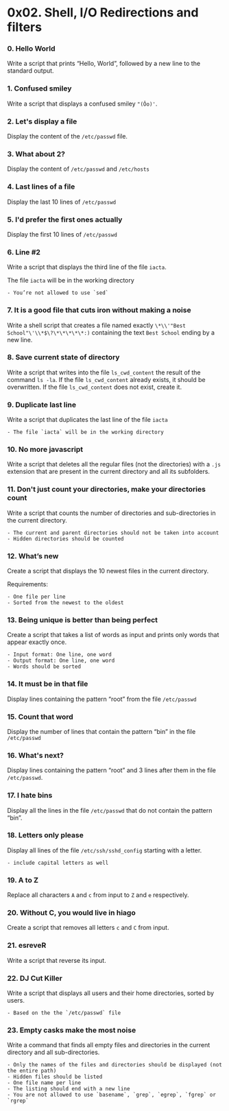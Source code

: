 # 0x02. Shell, I/O Redirections and filters

### 0. Hello World
Write a script that prints “Hello, World”, followed by a new line to the standard output.

### 1. Confused smiley
Write a script that displays a confused smiley `"(Ôo)'`.

### 2. Let's display a file
Display the content of the `/etc/passwd` file.

### 3. What about 2?
Display the content of `/etc/passwd` and `/etc/hosts`

### 4. Last lines of a file
Display the last 10 lines of `/etc/passwd`

### 5. I'd prefer the first ones actually
Display the first 10 lines of `/etc/passwd`

### 6. Line #2
Write a script that displays the third line of the file `iacta`.

The file `iacta` will be in the working directory

	- You’re not allowed to use `sed`

### 7. It is a good file that cuts iron without making a noise
Write a shell script that creates a file named exactly `\*\\'"Best School"\'\\*$\?\*\*\*\*\*:)` containing the text `Best School` ending by a new line.

### 8. Save current state of directory
Write a script that writes into the file `ls_cwd_content` the result of the command `ls -la`. If the file `ls_cwd_content` already exists, it should be overwritten. If the file `ls_cwd_content` does not exist, create it.

### 9. Duplicate last line
Write a script that duplicates the last line of the file `iacta`

	- The file `iacta` will be in the working directory

### 10. No more javascript
Write a script that deletes all the regular files (not the directories) with a `.js` extension that are present in the current directory and all its subfolders.

### 11. Don't just count your directories, make your directories count
Write a script that counts the number of directories and sub-directories in the current directory.

	- The current and parent directories should not be taken into account
	- Hidden directories should be counted

### 12. What’s new
Create a script that displays the 10 newest files in the current directory.

Requirements:

	- One file per line
	- Sorted from the newest to the oldest

### 13. Being unique is better than being perfect
Create a script that takes a list of words as input and prints only words that appear exactly once.

	- Input format: One line, one word
	- Output format: One line, one word
	- Words should be sorted

### 14. It must be in that file
Display lines containing the pattern “root” from the file `/etc/passwd`

### 15. Count that word
Display the number of lines that contain the pattern “bin” in the file `/etc/passwd`

### 16. What's next?
Display lines containing the pattern “root” and 3 lines after them in the file `/etc/passwd`.

### 17. I hate bins
Display all the lines in the file `/etc/passwd` that do not contain the pattern “bin”.

### 18. Letters only please
Display all lines of the file `/etc/ssh/sshd_config` starting with a letter.

	- include capital letters as well

### 19. A to Z
Replace all characters `A` and `c` from input to `Z` and `e` respectively.

### 20. Without C, you would live in hiago
Create a script that removes all letters `c` and `C` from input.

### 21. esreveR
Write a script that reverse its input.

### 22. DJ Cut Killer
Write a script that displays all users and their home directories, sorted by users.

	- Based on the the `/etc/passwd` file

### 23. Empty casks make the most noise
Write a command that finds all empty files and directories in the current directory and all sub-directories.

	- Only the names of the files and directories should be displayed (not the entire path)
	- Hidden files should be listed
	- One file name per line
	- The listing should end with a new line
	- You are not allowed to use `basename`, `grep`, `egrep`, `fgrep` or `rgrep`


